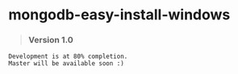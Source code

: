 # mongodb-easy-install-windows #

> ### Version 1.0 ###

    Development is at 80% completion.   
    Master will be available soon :)